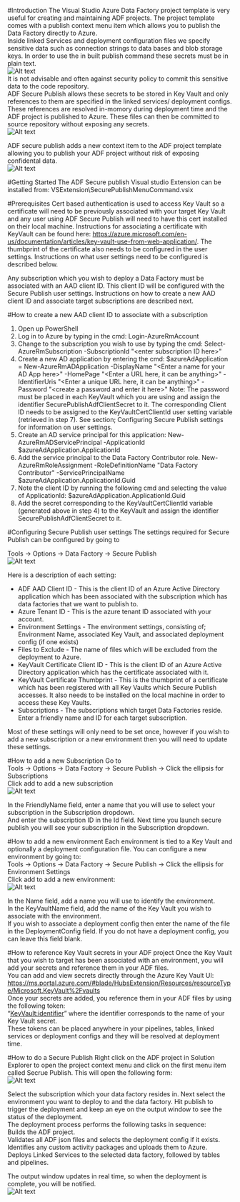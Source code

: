 #Introduction
The Visual Studio Azure Data Factory project template is very useful for creating and maintaining ADF projects. The project template comes with a publish context menu item which allows you to publish the Data Factory directly to Azure.    
Inside linked Services and deployment configuration files we specify sensitive data such as connection strings to data bases and blob storage keys. In order to use the in built publish command these secrets must be in plain text.  
![Alt text](ReadmeResources/LinkedServiceWithSecret.PNG)  
It is not advisable and often against security policy to commit this sensitive data to the code repository.  
ADF Secure Publish allows these secrets to be stored in Key Vault and only references to them are specified in the linked services/ deployment configs. These references are resolved in-momory during deployment time and the ADF project is published to Azure. These files can then be committed to source repository without exposing any secrets.  
![Alt text](ReadmeResources/LinkedServiceWithoutSecret.PNG)  

ADF secure publish adds a new context item to the ADF project template allowing you to publish your ADF project without risk of exposing confidental data.  
![Alt text](ReadmeResources/ContextMenuItem.jpg?raw=true "Secure Publish context menu item")  


#Getting Started
The ADF Secure publish Visual studio Extension can be installed from: VSExtension\SecurePublishMenuCommand.vsix

#Prerequisites
Cert based authentication is used to access Key Vault so a certificate will need to be previously associated with your target Key Vault and any user using ADF Secure Publish will need to have this cert installed on their local machine.
Instructions for associating a certificate with KeyVault can be found here: https://azure.microsoft.com/en-us/documentation/articles/key-vault-use-from-web-application/.
The thumbprint of the certificate also needs to be configured in the user settings. Instructions on what user settings need to be configured is described below.
  
Any subscription which you wish to deploy a Data Factory must be associated with an AAD client ID. This client ID will be configured with the Secure Publish user settings. Instructions on how to create a new AAD client ID and associate target subscriptions are described next.  

#How to create a new AAD client ID to associate with a subscription
1.  Open up PowerShell
2.  Log in to Azure by typing in the cmd: 
    Login-AzureRmAccount
3.  Change to the subscription you wish to use by typing the cmd: 
	Select-AzureRmSubscription -SubscriptionId "&lt;enter subscription ID here&gt;"
4.  Create a new AD application by entering the cmd: 
    $azureAdApplication = New-AzureRmADApplication -DisplayName "&lt;Enter a name for your AD App here&gt;" -HomePage "&lt;Enter a URL here, it can be anything&gt;" -IdentifierUris "&lt;Enter a unique URL here, it can be anything&gt;" -Password "&lt;create a password and enter it here&gt;"
    Note: The password must be placed in each KeyVault which you are using and assign the identifier SecurePublishAdfClientSecret to it.
    The corresponding Client ID needs to be assigned to the KeyVaultCertClientId user setting variable (retrieved in step 7). See section; Configuring Secure Publish settings for information on user settings.
5.  Create an AD service principal for this application:
    New-AzureRmADServicePrincipal -ApplicationId $azureAdApplication.ApplicationId
6.  Add the service principal to the Data Factory Contributor role.
    New-AzureRmRoleAssignment -RoleDefinitionName "Data Factory Contributor" -ServicePrincipalName $azureAdApplication.ApplicationId.Guid
7.  Note the client ID by running the following cmd and selecting the value of ApplicationId:
    $azureAdApplication.ApplicationId.Guid
8.  Add the secret corresponding to the KeyVaultCertClientId variable (generated above in step 4) to the KeyVault and assign the identifier SecurePublishAdfClientSecret to it.

#Configuring Secure Publish user settings
The settings required for Secure Publish can be configured by going to

Tools -> Options -> Data Factory -> Secure Publish  
![Alt text](ReadmeResources/UserSettings.PNG)  

Here is a description of each setting:
*   ADF AAD Client ID - This is the client ID of an Azure Active Directory application which has been associated with the subscription which has data factories that we want to publish to.
*   Azure Tenant ID - This is the azure tenant ID associated with your account.
*   Environment Settings - The environment settings, consisting of; Environment Name, associated Key Vault, and associated deployment config (if one exists)
*   Files to Exclude - The name of files which will be excluded from the deployment to Azure.
*   KeyVault Certificate Client ID - This is the client ID of an Azure Active Directory application which has the certificate associated with it.
*   KeyVault Certificate Thumbprint - This is the thumbprint of a certificate which has been registered with all Key Vaults which Secure Publish accesses. It also needs to be installed on the local machine in order to access these Key Vaults.
*   Subscriptions - The subscriptions which target Data Factories reside. Enter a friendly name and ID for each target subscription.

Most of these settings will only need to be set once, however if you wish to add a new subscription or a new environment then you will need to update these settings.

#How to add a new Subscription
Go to   
Tools -> Options -> Data Factory -> Secure Publish -> Click the ellipsis for Subscriptions  
Click add to add a new subscription  
![Alt text](ReadmeResources/NewSub.PNG)  

In the FriendlyName field, enter a name that you will use to select your subscription in the Subscription dropdown.  
And enter the subscription ID in the Id field. Next time you launch secure publish you will see your subscription in the Subscription dropdown.  

#How to add a new environment
Each environment is tied to a Key Vault and optionally a deployment configuration file. You can configure a new environment by going to:  
Tools -> Options -> Data Factory -> Secure Publish -> Click the ellipsis for Environment Settings  
Click add to add a new environment:  
![Alt text](ReadmeResources/NewEnv.PNG)  

In the Name field, add a name you will use to identify the environment.  
In the KeyVaultName field, add the name of the Key Vault you wish to associate with the environment.  
If you wish to associate a deployment config then enter the name of the file in the DeploymentConfig field. If you do not have a deployment config, you can leave this field blank.

#How to reference Key Vault secrets in your ADF project
Once the Key Vault that you wish to target has been associated with an environment, you will add your secrets and reference them in your ADF files.  
You can add and view secrets directly through the Azure Key Vault UI: https://ms.portal.azure.com/#blade/HubsExtension/Resources/resourceType/Microsoft.KeyVault%2Fvaults  
Once your secrets are added, you reference them in your ADF files by using the following token:  
“<KeyVault:identifier>” where the identifier corresponds to the name of your Key Vault secret.  
These tokens can be placed anywhere in your pipelines, tables, linked services or deployment configs and they will be resolved at deployment time.  

#How to do a Secure Publish
Right click on the ADF project in Solution Explorer to open the project context menu and click on the first menu item called Secrue Publish. This will open the following form:  
![Alt text](ReadmeResources/Form.PNG)  

Select the subscription which your data factory resides in. Next select the environment you want to deploy to and the data factory. Hit publish to trigger the deployment and keep an eye on the output window to see the status of the deployment.  
The deployment process performs the following tasks in sequence:  
Builds the ADF project.  
Validates all ADF json files and selects the deployment config if it exists.   
Identifies any custom activity packages and uploads them to Azure.  
Deploys Linked Services to the selected data factory, followed by tables and pipelines.  

The output window updates in real time, so when the deployment is complete, you will be notified.  
![Alt text](ReadmeResources/PublishCompleted.PNG)  


